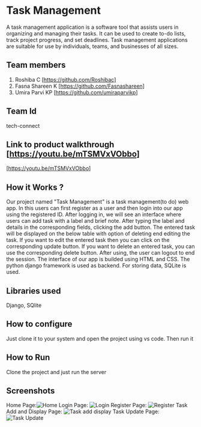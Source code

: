 
# Task Management
A task management application is a software tool that assists users in organizing and managing their tasks. It can be used to create to-do lists, track project progress, and set deadlines. Task management applications are suitable for use by individuals, teams, and businesses of all sizes.
## Team members
1. Roshiba C [https://github.com/Roshibac]
2. Fasna Shareen K [https://github.com/Fasnashareen]
3. Umira Parvi KP [https://github.com/umiraparvikp]
## Team Id
tech-connect
## Link to product walkthrough [https://youtu.be/mTSMVxVObbo]
[https://youtu.be/mTSMVxVObbo]
## How it Works ?
Our project named "Task Management" is a task management(to do) web app. In this users can first register as a user and then login into our app using the registered ID. After logging in, we will see an interface where users can add task with a label and brief note. After typing the label and details in the corresponding fields, clicking the add button. The entered task will be displayed on the below table with option of deleting end editing the task. If you want to edit the entered task then you can click on the corresponding update button. If you want to delete an entered task, you can use the corresponding delete button. After using, the user can logout to end the session.
The interface of our app is builded using HTML and CSS. The python django framework is used as backend. For storing data, SQLite is used.
## Libraries used
Django, SQlite
## How to configure
Just clone it to your system and open the project using vs code. Then run it
## How to Run
Clone the project and just run the server
## Screenshots
Home Page:![Home](https://github.com/mehthabpk/stackup-teamplate/assets/149654128/638c66bf-656b-4420-ab2e-5b7a187e6495)
Login Page: ![Login](https://github.com/mehthabpk/stackup-teamplate/assets/149654128/b50e7c41-26d6-416e-a172-37ae78210024)
Register Page: ![Register](https://github.com/mehthabpk/stackup-teamplate/assets/149654128/e2bff0d6-daa5-4570-bc3b-d8b157e2ade0)
Task Add and Display Page: ![Task add display](https://github.com/mehthabpk/stackup-teamplate/assets/149654128/a2425173-6e9b-495f-bc0a-84863f78d3d7)
Task Update Page: ![Task Update](https://github.com/mehthabpk/stackup-teamplate/assets/149654128/6cc4a848-7da1-43d8-a0e5-17f60bc7c19d)




